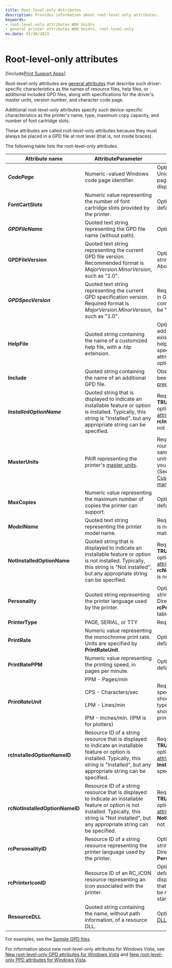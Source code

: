 ```yaml
---
title: Root-level-only Attributes
description: Provides information about root-level-only attributes.
keywords:
- root-level-only attributes WDK Unidrv
- general printer attributes WDK Unidrv, root-level-only
ms.date: 01/30/2023
---
```


# Root-level-only attributes

[!include[Print Support Apps](../includes/print-support-apps.md)]

Root-level-only attributes are [general attributes](general-attributes.md) that describe such driver-specific characteristics as the names of resource files, help files, or additional included GPD files, along with specifications for the driver's master units, version number, and character code page.

Additional root-level-only attributes specify such device-specific characteristics as the printer's name, type, maximum copy capacity, and number of font cartridge slots.

These attributes are called root-level-only attributes because they must always be placed in a GPD file at root level (that is, not inside braces).

The following table lists the root-level-only attributes.

| Attribute name | AttributeParameter | Comments |
|--|--|--|
| ***CodePage*** | Numeric-valued Windows code page identifier. | Optional. If not specified, Unicode is used. The code page is applied to all displayed strings. |
| **FontCartSlots** | Numeric value representing the number of font cartridge slots provided by the printer. | Optional. If not specified, the default value is zero. |
| ***GPDFileName*** | Quoted text string representing the GPD file name (without path). | Optional. |
| **GPDFileVersion** | Quoted text string representing the current GPD file version. Recommended format is *MajorVersion*.*MinorVersion*, such as "1.0". | Optional. If specified, this string is displayed in Unidrv's About dialog box. |
| ***GPDSpecVersion*** | Quoted text string representing the current GPD specification version. Required format is *MajorVersion*.*MinorVersion*, such as "1.0". | Required. Must be first entry in GPD file, before any comments.This value must be "1.0" for Windows 2000. |
| **HelpFile** | Quoted string containing the name of a customized help file, with a .hlp extension. | Optional. If included, it can add topics or overwrite existing topics in Unidrv's help file. Help file indexes are specified by *HelpIndex attributes for features and options. |
| **Include** | Quoted string containing the name of an additional GPD file. | Obsolete. This entry has been redefined as a [preprocessor directive](preprocessor-directives.md). |
| ***InstalledOptionName*** | Quoted string that is displayed to indicate an installable feature or option is installed. Typically, this string is "Installed", but any appropriate string can be specified. | Required if *Installable? is **TRUE** for any features or options (see [Feature attributes](feature-attributes.md)), and if **rcInstalledOptionNameID** is not specified. |
| **MasterUnits** | PAIR representing the printer's [master units](master-units.md). | Required. To reduce potential round-off errors, use the same values for resolution units in font metrics data that you specify for **MasterUnits**. (See Unidrv Font Metrics in [Customized font management](customized-font-management.md).) |
| **MaxCopies** | Numeric value representing the maximum number of copies the printer can support. | Optional. If not specified, the default value is 1. |
| ***ModelName*** | Quoted text string representing the printer model name. | Required if **rcModelNameID** is not specified. String must match name in setup.inf. |
| **NotInstalledOptionName** | Quoted string that is displayed to indicate an installable feature or option is not installed. Typically, this string is "Not installed", but any appropriate string can be specified. | Required if **Installable?** is **TRUE** for any features or options (see [Feature attributes](feature-attributes.md)), and if **rcNotInstalledOptionNameID** is not specified. |
| **Personality** | Quoted string representing the printer language used by the printer. | Optional. If specified, the string is displayed by Directory Services. Also see **rcPersonalityID** below in this table.|
| **PrinterType** | PAGE, SERIAL, or TTY | Required |
| **PrintRate** | Numeric value representing the monochrome print rate. Units are specified by **PrintRateUnit**. | Optional. If not specified, the default value is 0. |
| **PrintRatePPM** | Numeric value representing the printing speed, in pages per minute. | Optional. If not specified, the default value is 0. |
| ***PrintRateUnit*** | PPM - Pages/min<br><br>CPS - Characters/sec<br><br>LPM - Lines/min<br><br>IPM - Inches/min. (IPM is for plotters) | Required if **PrintRate** is specified. The specified unit should match the printer type. For example, PPM should be specified for page printers. |
| **rcInstalledOptionNameID** | Resource ID of a string resource that is displayed to indicate an installable feature or option is installed. Typically, this string is "Installed", but any appropriate string can be specified. | Required if **Installable?** is **TRUE** for any features or options (see [Feature attributes](feature-attributes.md)), and if **InstalledOptionName** is not specified. |
| **rcNotInstalledOptionNameID** | Resource ID of a string resource that is displayed to indicate an installable feature or option is not installed. Typically, this string is "Not installed", but any appropriate string can be specified. | Required if **Installable?** is **TRUE** for any features or options (see [Feature attributes](feature-attributes.md)), and if **NotInstalledOptionName** is not specified. |
| **rcPersonalityID** | Resource ID of a string resource representing the printer language used by the printer. | Optional. If specified, the string is displayed by Directory Services. Also see **Personality**. |
| **rcPrinterIconID** | Resource ID of an RC_ICON resource representing an icon associated with the printer. | Optional. If not specified, a default printer icon is displayed. It is recommended that all RC_ICON resource IDs be numbered contiguously starting with 1. |
| **ResourceDLL** | Quoted string containing the name, without path information, of a resource DLL. | Optional. See [Using resource DLLs in a minidriver](using-resource-dlls-in-a-minidriver.md). |

For examples, see the [Sample GPD files](sample-gpd-files.md).

For information about new root-level-only attributes for Windows Vista, see [New root-level-only GPD attributes for Windows Vista](new-root-level-only-gpd-attributes-for-windows-vista.md) and [New root-level-only PPD attributes for Windows Vista](new-root-level-only-ppd-attributes-for-windows-vista.md).
